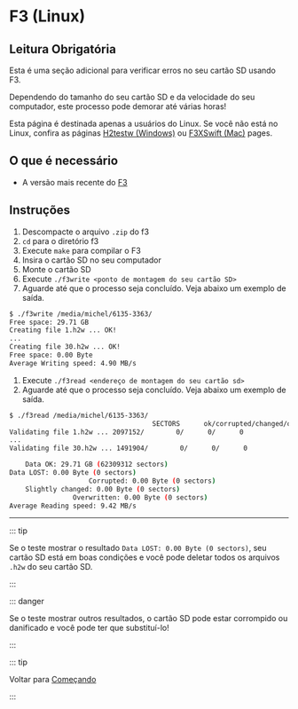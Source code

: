 # F3 (Linux)

## Leitura Obrigatória

Esta é uma seção adicional para verificar erros no seu cartão SD usando F3.

Dependendo do tamanho do seu cartão SD e da velocidade do seu computador, este processo pode demorar até várias horas!

Esta página é destinada apenas a usuários do Linux. Se você não está no Linux, confira as páginas [H2testw (Windows)](h2testw-\(windows\)) ou [F3XSwift (Mac)](f3xswift-\(mac\)) pages.

## O que é necessário

- A versão mais recente do [F3](https://github.com/AltraMayor/f3/releases/tag/v8.0)

## Instruções

1. Descompacte o arquivo `.zip` do f3
2. `cd` para o diretório f3
3. Execute `make` para compilar o F3
4. Insira o cartão SD no seu computador
5. Monte o cartão SD
6. Execute `./f3write <ponto de montagem do seu cartão SD>`
7. Aguarde até que o processo seja concluído. Veja abaixo um exemplo de saída.

```bash
$ ./f3write /media/michel/6135-3363/
Free space: 29.71 GB
Creating file 1.h2w ... OK!
...
Creating file 30.h2w ... OK!
Free space: 0.00 Byte
Average Writing speed: 4.90 MB/s
```

1. Execute `./f3read <endereço de montagem do seu cartão sd>`
2. Aguarde até que o processo seja concluído. Veja abaixo um exemplo de saída.

```bash
$ ./f3read /media/michel/6135-3363/
									SECTORS      ok/corrupted/changed/overwritten
Validating file 1.h2w ... 2097152/        0/      0/      0
...
Validating file 30.h2w ... 1491904/        0/      0/      0

	Data OK: 29.71 GB (62309312 sectors)
Data LOST: 0.00 Byte (0 sectors)
					Corrupted: 0.00 Byte (0 sectors)
	Slightly changed: 0.00 Byte (0 sectors)
				Overwritten: 0.00 Byte (0 sectors)
Average Reading speed: 9.42 MB/s
```

___

::: tip

Se o teste mostrar o resultado `Data LOST: 0.00 Byte (0 sectors)`, seu cartão SD está em boas condições e você pode deletar todos os arquivos `.h2w` do seu cartão SD.

:::

::: danger

Se o teste mostrar outros resultados, o cartão SD pode estar corrompido ou danificado e você pode ter que substituí-lo!

:::

::: tip

Voltar para [Começando](get-started)

:::

